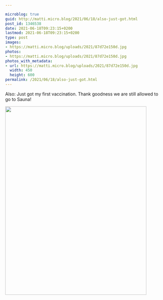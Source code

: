 ```yaml
---

microblog: true
guid: http://matti.micro.blog/2021/06/18/also-just-got.html
post_id: 1346538
date: 2021-06-18T09:23:15+0200
lastmod: 2021-06-18T09:23:15+0200
type: post
images:
- https://matti.micro.blog/uploads/2021/87d72e150d.jpg
photos:
- https://matti.micro.blog/uploads/2021/87d72e150d.jpg
photos_with_metadata:
- url: https://matti.micro.blog/uploads/2021/87d72e150d.jpg
  width: 450
  height: 600
permalink: /2021/06/18/also-just-got.html
---
```

Also: Just got my first vaccination. Thank goodness we are still allowed to go to Sauna!

<img src="/media/uploads/2021/87d72e150d.jpg" width="450" height="600" alt="" />
